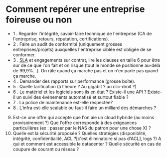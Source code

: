 # Comment repérer une entreprise foireuse ou non
* 1 . Regarder l'intégrité, savoir-faire technique de l'entreprise (CA de l'entreprise, retours, réputation, certifications).
* 2 . Faire un audit de conformité (uniquement grosses entreprises/projets) auxquelles l'entreprise ciblée est obligée de se conformer.
* 3 . [SLA](https://fr.wikipedia.org/wiki/Service-level_agreement) et engagements sur contrat, lire les clauses en taille 6 pour être sur de ce que l'on fait et on risque (tout le monde se positionne au-delà de 99,9%...). On râle quand ça marche pas et on n'en parle pas quand ça marche.
* 4 . Demander des rapports sur performance (grosse boîte).
* 5 . Quelle tarification (à l'heure ? Au gigabit ? au clic-droit ?)
* 6 . Le matériel et les logiciels sont-ils en état ? Existe-il une API ? Existe-il un suivi des évènements automatisé et surtout fiable ? 
* 7 . La police de maintenance est-elle respectée? 
* 8 . L'infra est-elle scalable ou faut-il faire un milliard des démarches ?
9. Est-ce une offre qui accepte que l'on aie un cloud hybride (au moins provisoirement ?) Que l'offre corresponde à des exigeances particulières (ex : passer par le NAS du patron pour une chose X) ?
10. Quelle est la sécurité proposée ? Quelles stratégies (disponiblité, intégrité, confidentialité, ACL ?[c'est éliminatoire si pas d'ACL], logs ?) A qui et comment est accessible le datacenter ? Quelle sécurité en cas de coupure de courant ou réseau ?

